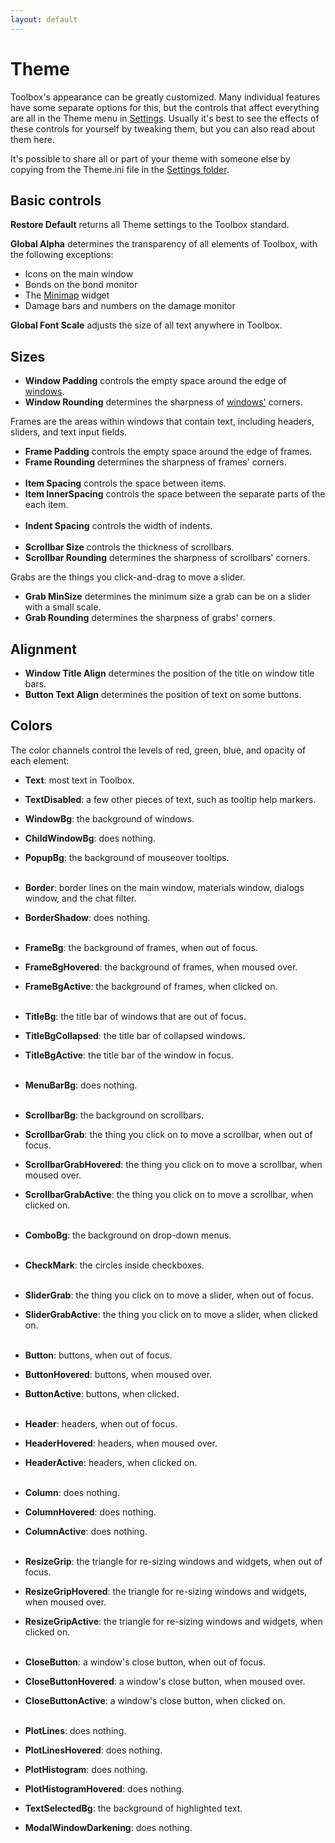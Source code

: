 ```yaml
---
layout: default
---
```


# Theme
Toolbox's appearance can be greatly customized. Many individual features have some separate options for this, but the controls that affect everything are all in the Theme menu in [Settings](settings). Usually it's best to see the effects of these controls for yourself by tweaking them, but you can also read about them here.

It's possible to share all or part of your theme with someone else by copying from the Theme.ini file in the [Settings folder](settings_folder).

## Basic controls
**Restore Default** returns all Theme settings to the Toolbox standard.

**Global Alpha** determines the transparency of all elements of Toolbox, with the following exceptions:
* Icons on the main window
* Bonds on the bond monitor
* The [Minimap](minimap) widget
* Damage bars and numbers on the damage monitor

**Global Font Scale** adjusts the size of all text anywhere in Toolbox.

## Sizes
* **Window Padding** controls the empty space around the edge of [windows](windows).
* **Window Rounding** determines the sharpness of [windows'](windows) corners.

Frames are the areas within windows that contain text, including headers, sliders, and text input fields.
* **Frame Padding** controls the empty space around the edge of frames.
* **Frame Rounding** determines the sharpness of frames' corners.<br /><br />
* **Item Spacing** controls the space between items.
* **Item InnerSpacing** controls the space between the separate parts of the each item.<br /><br />
* **Indent Spacing** controls the width of indents.<br /><br />
* **Scrollbar Size** controls the thickness of scrollbars.
* **Scrollbar Rounding** determines the sharpness of scrollbars' corners.

Grabs are the things you click-and-drag to move a slider.
* **Grab MinSize** determines the minimum size a grab can be on a slider with a small scale.
* **Grab Rounding** determines the sharpness of grabs' corners.

## Alignment
* **Window Title Align** determines the position of the title on window title bars.
* **Button Text Align** determines the position of text on some buttons.

## Colors
The color channels control the levels of red, green, blue, and opacity of each element:
* **Text**: most text in Toolbox.
* **TextDisabled**: a few other pieces of text, such as tooltip help markers.

* **WindowBg**: the background of windows.
* **ChildWindowBg**: does nothing.
* **PopupBg**: the background of mouseover tooltips.<br /><br />
* **Border**: border lines on the main window, materials window, dialogs window, and the chat filter.
* **BorderShadow**: does nothing.<br /><br />
* **FrameBg**: the background of frames, when out of focus.
* **FrameBgHovered**: the background of frames, when moused over.
* **FrameBgActive**: the background of frames, when clicked on.<br /><br />
* **TitleBg**: the title bar of windows that are out of focus.
* **TitleBgCollapsed**: the title bar of collapsed windows.
* **TitleBgActive**: the title bar of the window in focus.<br /><br />
* **MenuBarBg**: does nothing.<br /><br />
* **ScrollbarBg**: the background on scrollbars.
* **ScrollbarGrab**: the thing you click on to move a scrollbar, when out of focus.
* **ScrollbarGrabHovered**: the thing you click on to move a scrollbar, when moused over.
* **ScrollbarGrabActive**: the thing you click on to move a scrollbar, when clicked on.<br /><br />
* **ComboBg**: the background on drop-down menus.<br /><br />
* **CheckMark**: the circles inside checkboxes.<br /><br />
* **SliderGrab**: the thing you click on to move a slider, when out of focus.
* **SliderGrabActive**: the thing you click on to move a slider, when clicked on.<br /><br />
* **Button**: buttons, when out of focus.
* **ButtonHovered**: buttons, when moused over.
* **ButtonActive**: buttons, when clicked.<br /><br />
* **Header**: headers, when out of focus.
* **HeaderHovered**: headers, when moused over.
* **HeaderActive**: headers, when clicked on.<br /><br />
* **Column**: does nothing.
* **ColumnHovered**: does nothing.
* **ColumnActive**: does nothing.<br /><br />
* **ResizeGrip**: the triangle for re-sizing windows and widgets, when out of focus.
* **ResizeGripHovered**: the triangle for re-sizing windows and widgets, when moused over.
* **ResizeGripActive**: the triangle for re-sizing windows and widgets, when clicked on.<br /><br />
* **CloseButton**: a window's close button, when out of focus.
* **CloseButtonHovered**: a window's close button, when moused over.
* **CloseButtonActive**: a window's close button, when clicked on.<br /><br />
* **PlotLines**: does nothing.
* **PlotLinesHovered**: does nothing.
* **PlotHistogram**: does nothing.
* **PlotHistogramHovered**: does nothing.
* **TextSelectedBg**: the background of highlighted text.
* **ModalWindowDarkening**: does nothing.
